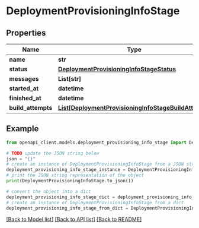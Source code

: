# DeploymentProvisioningInfoStage


## Properties

Name | Type | Description | Notes
------------ | ------------- | ------------- | -------------
**name** | **str** |  | [optional] 
**status** | [**DeploymentProvisioningInfoStageStatus**](DeploymentProvisioningInfoStageStatus.md) |  | [optional] 
**messages** | **List[str]** |  | [optional] 
**started_at** | **datetime** |  | [optional] 
**finished_at** | **datetime** |  | [optional] 
**build_attempts** | [**List[DeploymentProvisioningInfoStageBuildAttempt]**](DeploymentProvisioningInfoStageBuildAttempt.md) |  | [optional] 

## Example

```python
from openapi_client.models.deployment_provisioning_info_stage import DeploymentProvisioningInfoStage

# TODO update the JSON string below
json = "{}"
# create an instance of DeploymentProvisioningInfoStage from a JSON string
deployment_provisioning_info_stage_instance = DeploymentProvisioningInfoStage.from_json(json)
# print the JSON string representation of the object
print(DeploymentProvisioningInfoStage.to_json())

# convert the object into a dict
deployment_provisioning_info_stage_dict = deployment_provisioning_info_stage_instance.to_dict()
# create an instance of DeploymentProvisioningInfoStage from a dict
deployment_provisioning_info_stage_from_dict = DeploymentProvisioningInfoStage.from_dict(deployment_provisioning_info_stage_dict)
```
[[Back to Model list]](../README.md#documentation-for-models) [[Back to API list]](../README.md#documentation-for-api-endpoints) [[Back to README]](../README.md)


